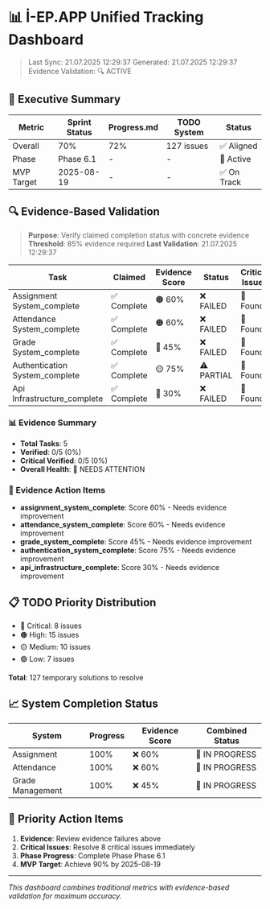 # 📊 İ-EP.APP Unified Tracking Dashboard

> Last Sync: 21.07.2025 12:29:37
> Generated: 21.07.2025 12:29:37
> Evidence Validation: 🔍 ACTIVE

## 🎯 Executive Summary

| Metric | Sprint Status | Progress.md | TODO System | Status |
|--------|--------------|-------------|-------------|---------|
| Overall | 70% | 72% | 127 issues | ✅ Aligned |
| Phase | Phase 6.1 | - | - | 🔄 Active |
| MVP Target | 2025-08-19 | - | - | ✅ On Track |

## 🔍 Evidence-Based Validation

> **Purpose**: Verify claimed completion status with concrete evidence
> **Threshold**: 85% evidence required
> **Last Validation**: 21.07.2025 12:29:37

| Task | Claimed | Evidence Score | Status | Critical Issues |
|------|---------|----------------|--------|-----------------|
| Assignment System_complete | ✅ Complete | 🟠 60% | ❌ FAILED | 🔴 Found |
| Attendance System_complete | ✅ Complete | 🟠 60% | ❌ FAILED | 🔴 Found |
| Grade System_complete | ✅ Complete | 🔴 45% | ❌ FAILED | 🔴 Found |
| Authentication System_complete | ✅ Complete | 🟡 75% | ⚠️ PARTIAL | 🔴 Found |
| Api Infrastructure_complete | ✅ Complete | 🔴 30% | ❌ FAILED | 🔴 Found |

### 📊 Evidence Summary

- **Total Tasks**: 5
- **Verified**: 0/5 (0%)
- **Critical Verified**: 0/5 (0%)
- **Overall Health**: 🔴 NEEDS ATTENTION

### 🚨 Evidence Action Items

- **assignment_system_complete**: Score 60% - Needs evidence improvement
- **attendance_system_complete**: Score 60% - Needs evidence improvement
- **grade_system_complete**: Score 45% - Needs evidence improvement
- **authentication_system_complete**: Score 75% - Needs evidence improvement
- **api_infrastructure_complete**: Score 30% - Needs evidence improvement


## 📋 TODO Priority Distribution

- 🔴 Critical: 8 issues
- 🟠 High: 15 issues  
- 🟡 Medium: 10 issues
- 🟢 Low: 7 issues

**Total**: 127 temporary solutions to resolve

## 📈 System Completion Status

| System | Progress | Evidence Score | Combined Status |
|--------|----------|----------------|-----------------|
| Assignment | 100% | ❌ 60% | 🔄 IN PROGRESS |
| Attendance | 100% | ❌ 60% | 🔄 IN PROGRESS |
| Grade Management | 100% | ❌ 45% | 🔄 IN PROGRESS |

## 🚨 Priority Action Items

1. **Evidence**: Review evidence failures above
2. **Critical Issues**: Resolve 8 critical issues immediately
3. **Phase Progress**: Complete Phase Phase 6.1
4. **MVP Target**: Achieve 90% by 2025-08-19

---

*This dashboard combines traditional metrics with evidence-based validation for maximum accuracy.*
